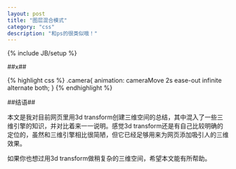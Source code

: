 ```yaml
---
layout: post
title: "图层混合模式"
category: "css"
description: "和ps的很类似哦！"
---
```

{% include JB/setup %}

##x##



{% highlight css %}
.camera{
    animation: cameraMove 2s ease-out infinite alternate both;
}
{% endhighlight %}



##结语##

本文是我对目前网页里用3d transform创建三维空间的总结，其中混入了一些三维引擎的知识，并对比着来一一说明。感觉3d transform还是有自己比较明确的定位的，虽然和三维引擎相比很简陋，但它已经足够用来为网页添加吸引人的三维效果。

如果你也想过用3d transform做稍复杂的三维空间，希望本文能有所帮助。

[img_unity3d_impression]: {{POSTS_IMG_PATH}}/201512/unity3d_impression.png "Unity3D"

[3D rendering context]: http://www.w3.org/TR/css-transforms-1/#3d-transform-rendering "CSS Transforms Module Level 1"
